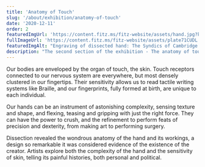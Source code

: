 ```yaml
---
title: 'Anatomy of Touch'
slug: '/about/exhibition/anatomy-of-touch'
date: '2020-12-11'
order: 2
featuredImgUrl: 'https://content.fitz.ms/fitz-website/assets/hand.jpg?key=directus-medium-crop'
fullImageUrl: 'https://content.fitz.ms/fitz-website/assets/plate71CUDL.jpg'
featuredImgAlt: "Engraving of dissected hand: The Syndics of Cambridge University Library"
description: "The second section of the exhibition - The anatomy of touch"
---
```

Our bodies are enveloped by the organ of touch, the skin. Touch receptors connected to our nervous system are everywhere, but most densely clustered in our fingertips. Their sensitivity allows us to read tactile writing systems like Braille, and our fingerprints, fully formed at birth, are unique to each individual.

Our hands can be an instrument of astonishing complexity, sensing texture and shape, and flexing, teasing and gripping with just the right force. They can have the power to crush, and the refinement to perform feats of precision and dexterity, from making art to performing surgery.

Dissection revealed the wondrous anatomy of the hand and its workings, a design so remarkable it was considered evidence of the existence of the creator. Artists explore both the complexity of the hand and the sensitivity of skin, telling its painful histories, both personal and political.  
